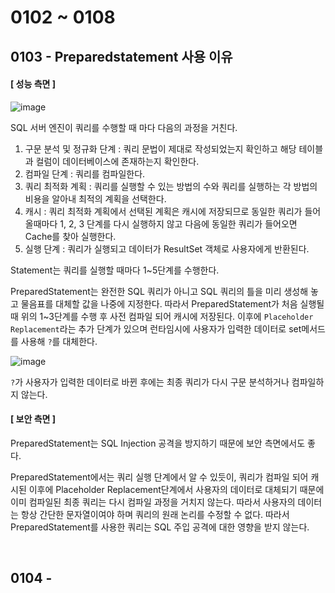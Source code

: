 # 0102 ~ 0108

## 0103 - Preparedstatement 사용 이유
#### **[ 성능 측면 ]**
![image](https://velog.velcdn.com/images%2Fjsj3282%2Fpost%2F8587157c-7cf4-47a5-acce-c8b9fab630b5%2FwiRZS.png)

SQL 서버 엔진이 쿼리를 수행할 때 마다 다음의 과정을 거친다.
1. 구문 분석 및 정규화 단계 : 쿼리 문법이 제대로 작성되었는지 확인하고 해당 테이블과 컬럼이 데이터베이스에 존재하는지 확인한다.
2. 컴파일 단계 : 쿼리를 컴파일한다.
3. 쿼리 최적화 계획 : 쿼리를 실행할 수 있는 방법의 수와 쿼리를 실행하는 각 방법의 비용을 알아내 최적의 계획을 선택한다.
4. 캐시 : 쿼리 최적화 계획에서 선택된 계획은 캐시에 저장되므로 동일한 쿼리가 들어올때마다 1, 2, 3 단계를 다시 실행하지 않고 다음에 동일한 쿼리가 들어오면 Cache를 찾아 실행한다.
5. 실행 단계 : 쿼리가 실행되고 데이터가 ResultSet 객체로 사용자에게 반환된다.

Statement는 쿼리를 실행할 때마다 1~5단계를 수행한다.

PreparedStatement는 완전한 SQL 쿼리가 아니고 SQL 쿼리의 틀을 미리 생성해 놓고 물음표를 대체할 값을 나중에 지정한다. 따라서 PreparedStatement가 처음 실행될 때 위의 1~3단계를 수행 후 사전 컴파일 되어 캐시에 저장된다. 이후에 `Placeholder Replacement`라는 추가 단계가 있으며 런타임시에 사용자가 입력한 데이터로 set메서드를 사용해 `?`를 대체한다.

![image](https://velog.velcdn.com/images%2Fjsj3282%2Fpost%2F3744ceb3-6cd8-4646-9566-15de6144b2d2%2FkWnd1.png)

`?`가 사용자가 입력한 데이터로 바뀐 후에는 최종 쿼리가 다시 구문 분석하거나 컴파일하지 않는다.

#### **[ 보안 측면 ]**
PreparedStatement는 SQL Injection 공격을 방지하기 때문에 보안 측면에서도 좋다.

PreparedStatement에서는 쿼리 실행 단계에서 알 수 있듯이, 쿼리가 컴파일 되어 캐시된 이후에 Placeholder Replacement단계에서 사용자의 데이터로 대체되기 때문에 이미 컴파일된 최종 쿼리는 다시 컴파일 과정을 거치지 않는다. 따라서 사용자의 데이터는 항상 간단한 문자열이여야 하며 쿼리의 원래 논리를 수정할 수 없다. 따라서 PreparedStatement를 사용한 쿼리는 SQL 주입 공격에 대한 영향을 받지 않는다.

<br>

## 0104 - 
### 